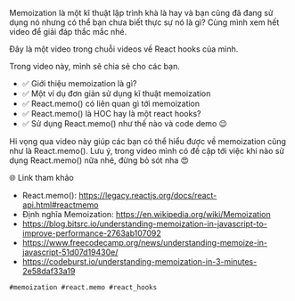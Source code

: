 Memoization là một kĩ thuật lập trình khà là hay và bạn cũng đã đang sử dụng nó nhưng có thể bạn chưa biết thực sự nó là gì? Cùng mình xem hết video để giải đáp thắc mắc nhé.

Đây là một video trong chuỗi videos về React hooks của mình.

Trong video này, mình sẽ chia sẻ cho các bạn.

- ✅ Giới thiệu memoization là gì?
- ✅ Một ví dụ đơn giản sử dụng kĩ thuật memoization
- ✅ React.memo() có liên quan gì tới memoization
- ✅ React.memo() là HOC hay là một react hooks?
- ✅ Sử dụng React.memo() như thế nào và code demo 😉

Hi vọng qua video này giúp các bạn có thể hiểu được về memoization cũng như là React.memo(). Lưu ý, trong video mình có đề cập tới việc khi nào sử dụng React.memo() nữa nhé, đừng bỏ sót nha 😍

🌐 Link tham khảo

- React.memo(): https://legacy.reactjs.org/docs/react-api.html#reactmemo
- Định nghĩa Memoization: https://en.wikipedia.org/wiki/Memoization
- https://blog.bitsrc.io/understanding-memoization-in-javascript-to-improve-performance-2763ab107092
- https://www.freecodecamp.org/news/understanding-memoize-in-javascript-51d07d19430e/
- https://codeburst.io/understanding-memoization-in-3-minutes-2e58daf33a19

```md
#memoization #react.memo #react_hooks
```
